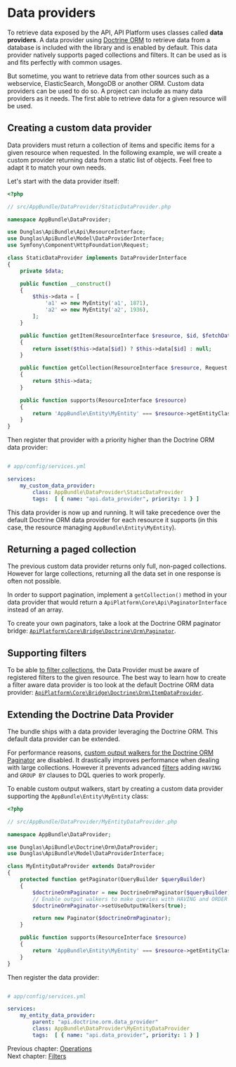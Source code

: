 # Data providers

To retrieve data exposed by the API, API Platform uses classes called **data providers**. A data provider using [Doctrine
ORM](http://www.doctrine-project.org/projects/orm.html) to retrieve data from a database is included with the library and
is enabled by default. This data provider natively supports paged collections and filters. It can be used as is and fits
perfectly with common usages.

But sometime, you want to retrieve data from other sources such as a webservice, ElasticSearch, MongoDB or another ORM.
Custom data providers can be used to do so. A project can include as many data providers as it needs. The first able to retrieve data for a given resource will be used.

## Creating a custom data provider

Data providers must return a collection of items and specific items for a given resource when requested. In the following example, we will create a custom provider returning data from a static list of objects. Feel free to adapt it to match your own needs.

Let's start with the data provider itself:

```php
<?php

// src/AppBundle/DataProvider/StaticDataProvider.php

namespace AppBundle\DataProvider;

use Dunglas\ApiBundle\Api\ResourceInterface;
use Dunglas\ApiBundle\Model\DataProviderInterface;
use Symfony\Component\HttpFoundation\Request;

class StaticDataProvider implements DataProviderInterface
{
    private $data;

    public function __construct()
    {
        $this->data = [
            'a1' => new MyEntity('a1', 1871),
            'a2' => new MyEntity('a2', 1936),
        ];
    }

    public function getItem(ResourceInterface $resource, $id, $fetchData = false)
    {
        return isset($this->data[$id]) ? $this->data[$id] : null;
    }

    public function getCollection(ResourceInterface $resource, Request $request)
    {
        return $this->data;
    }

    public function supports(ResourceInterface $resource)
    {
        return 'AppBundle\Entity\MyEntity' === $resource->getEntityClass();
    }
}
```

Then register that provider with a priority higher than the Doctrine ORM data provider:

```yaml

# app/config/services.yml

services:
    my_custom_data_provider:
        class: AppBundle\DataProvider\StaticDataProvider
        tags:  [ { name: "api.data_provider", priority: 1 } ]
```

This data provider is now up and running. It will take precedence over the default Doctrine ORM data provider for each resource it supports (in this case, the resource managing `AppBundle\Entity\MyEntity`).

## Returning a paged collection

The previous custom data provider returns only full, non-paged collections. However for large collections, returning all
the data set in one response is often not possible.

In order to support pagination, implement a `getCollection()` method in your data provider that would return a `ApiPlatform\Core\Api\PaginatorInterface`
instead of an array.

To create your own paginators, take a look at the Doctrine ORM paginator bridge: [`ApiPlatform\Core\Bridge\Doctrine\Orm\Paginator`](Bridge/Doctrine/Orm/Paginator.php).

## Supporting filters

To be able [to filter collections](filters.md), the Data Provider must be aware of registered filters to the given resource.
The best way to learn how to create a filter aware data provider is too look at the default Doctrine ORM data provider: [`ApiPlatform\Core\Bridge\Doctrine\Orm\ItemDataProvider`](Bridge/Doctrine/Orm/ItemDataProvider.php).

## Extending the Doctrine Data Provider

The bundle ships with a data provider leveraging the Doctrine ORM. This default data provider can be extended.

For performance reasons, [custom output walkers for the Doctrine ORM Paginator](http://www.doctrine-project.org/jira/browse/DDC-3282)
are disabled. It drastically improves performance when dealing with large collections. However it prevents advanced [filters](filters.md)
adding `HAVING` and `GROUP BY` clauses to DQL queries to work properly.

To enable custom output walkers, start by creating a custom data provider supporting the `AppBundle\Entity\MyEntity` class:

```php
<?php

// src/AppBundle/DataProvider/MyEntityDataProvider.php

namespace AppBundle\DataProvider;

use Dunglas\ApiBundle\Doctrine\Orm\DataProvider;
use Dunglas\ApiBundle\Model\DataProviderInterface;

class MyEntityDataProvider extends DataProvider
{
    protected function getPaginator(QueryBuilder $queryBuilder)
    {
        $doctrineOrmPaginator = new DoctrineOrmPaginator($queryBuilder);
        // Enable output walkers to make queries with HAVING and ORDER BY clauses working
        $doctrineOrmPaginator->setUseOutputWalkers(true);

        return new Paginator($doctrineOrmPaginator);
    }

    public function supports(ResourceInterface $resource)
    {
        return 'AppBundle\Entity\MyEntity' === $resource->getEntityClass();
    }
}
```

Then register the data provider:

```yaml

# app/config/services.yml

services:
    my_entity_data_provider:
        parent: "api.doctrine.orm.data_provider"
        class: AppBundle\DataProvider\MyEntityDataProvider
        tags:  [ { name: "api.data_provider", priority: 1 } ]
```

Previous chapter: [Operations](operations.md)<br>
Next chapter: [Filters](filters.md)
